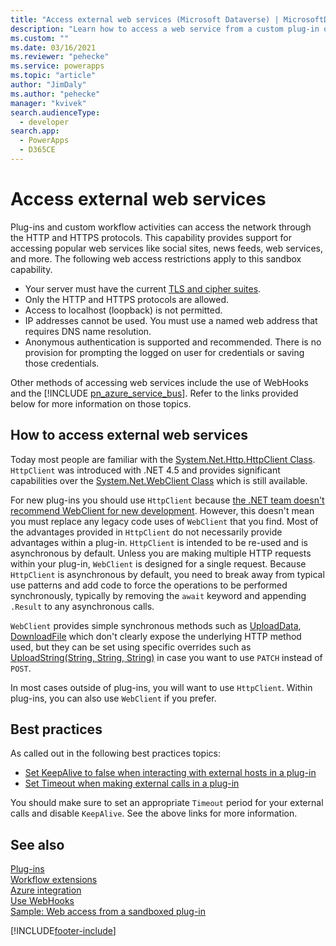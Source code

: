 ```yaml
---
title: "Access external web services (Microsoft Dataverse) | MicrosoftDocs"
description: "Learn how to access a web service from a custom plug-in or workflow activity."
ms.custom: ""
ms.date: 03/16/2021
ms.reviewer: "pehecke"
ms.service: powerapps
ms.topic: "article"
author: "JimDaly"
ms.author: "pehecke"
manager: "kvivek"
search.audienceType: 
  - developer
search.app: 
  - PowerApps
  - D365CE
---
```

# Access external web services

Plug-ins and custom workflow activities can access the network through the HTTP and HTTPS protocols. This capability provides support for accessing popular web services like social sites, news feeds, web services, and more. The following web access restrictions apply to this sandbox capability.  
  
- Your server must have the current [TLS and cipher suites](https://docs.microsoft.com/power-platform/admin/onpremises-server-cipher-tls-requirements).
- Only the HTTP and HTTPS protocols are allowed.
- Access to localhost (loopback) is not permitted.
- IP addresses cannot be used. You must use a named web address that requires DNS name resolution.
- Anonymous authentication is supported and recommended. There is no provision for prompting the logged on user for credentials or saving those credentials.

Other methods of accessing web services include the use of WebHooks and the [!INCLUDE [pn_azure_service_bus](../../includes/pn_azure_service_bus.md)]. Refer to the links provided below for more information on those topics.

## How to access external web services

Today most people are familiar with  the [System.Net.Http.HttpClient Class](/dotnet/api/system.net.http.httpclient). `HttpClient` was introduced with .NET 4.5 and provides significant capabilities over the [System.Net.WebClient Class](/dotnet/api/system.net.webclient) which is still available.

For new plug-ins you should use `HttpClient` because [the .NET team doesn't recommend WebClient for new development](/dotnet/api/system.net.webclient?#remarks). However, this doesn't mean you must replace any legacy code uses of `WebClient` that you find. Most of the advantages provided in `HttpClient` do not necessarily provide advantages within a plug-in. `HttpClient` is intended to be re-used and is asynchronous by default. Unless you are making multiple HTTP requests within your plug-in, `WebClient` is designed for a single request. Because `HttpClient` is asynchronous by default, you need to break away from typical use patterns and add code to force the operations to be performed synchronously, typically by removing the `await` keyword and appending `.Result` to any asynchronous calls.

`WebClient` provides simple synchronous methods such as [UploadData](/dotnet/api/system.net.webclient.uploaddata), [DownloadFile](/dotnet/api/system.net.webclient.downloadfile) which don't clearly expose the underlying HTTP method used, but they can be set using specific overrides such as [UploadString(String, String, String)](/dotnet/api/system.net.webclient.uploadstring#System_Net_WebClient_UploadString_System_String_System_String_System_String_) in case you want to use `PATCH` instead of `POST`.

In most cases outside of plug-ins, you will want to use `HttpClient`. Within plug-ins, you can also use `WebClient` if you prefer.

## Best practices

As called out in the following best practices topics:

- [Set KeepAlive to false when interacting with external hosts in a plug-in](best-practices/business-logic/set-keepalive-false-interacting-external-hosts-plugin.md)
- [Set Timeout when making external calls in a plug-in](best-practices/business-logic/set-timeout-for-external-calls-from-plug-ins.md)

You should make sure to set an appropriate `Timeout` period for your external calls and disable `KeepAlive`. See the above links for more information.


## See also

[Plug-ins](plug-ins.md)<br />
[Workflow extensions](workflow/workflow-extensions.md)<br />
[Azure integration](azure-integration.md)<br />
[Use WebHooks](use-webhooks.md)<br />
[Sample: Web access from a sandboxed plug-in](org-service/samples/web-access-plugin.md)


[!INCLUDE[footer-include](../../includes/footer-banner.md)]